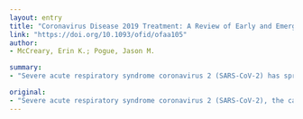 ```yaml
---
layout: entry
title: "Coronavirus Disease 2019 Treatment: A Review of Early and Emerging Options"
link: "https://doi.org/10.1093/ofid/ofaa105"
author:
- McCreary, Erin K.; Pogue, Jason M.

summary:
- "Severe acute respiratory syndrome coronavirus 2 (SARS-CoV-2) has spread across the globe. At the time of this review, COVID-19 has been diagnosed in more than 200 000 patients and associated with over 8000 deaths. Antimicrobial stewardship programs, including infectious diseases pharmacists and physicians, are at the forefront of COV-19 emergency preparedness. It is important to caution readers that new data emerges daily regarding clinical characteristics, treatment options, and outcomes."

original:
- "Severe acute respiratory syndrome coronavirus 2 (SARS-CoV-2), the cause of coronavirus disease 2019 (COVID-19), has spread across the globe resulting in a pandemic. At the time of this review, COVID-19 has been diagnosed in more than 200 000 patients and associated with over 8000 deaths (Centers for Disease Control and Prevention, World Health Organization). On behalf of the Society of Infectious Diseases Pharmacists, we herein summarize the current evidence as of March 18, 2020 to provide guidance on potential COVID-19 treatment options. It is important to caution readers that new data emerges daily regarding clinical characteristics, treatment options, and outcomes for COVID-19. Optimized supportive care remains the mainstay of therapy, and the clinical efficacy for the subsequent agents is still under investigation. Antimicrobial stewardship programs, including infectious diseases pharmacists and physicians, are at the forefront of COVID-19 emergency preparedness. We encourage all readers to continue to assess clinical data as it emerges and share their experience within our community in a well-controlled, adequately powered fashion."
---
```


